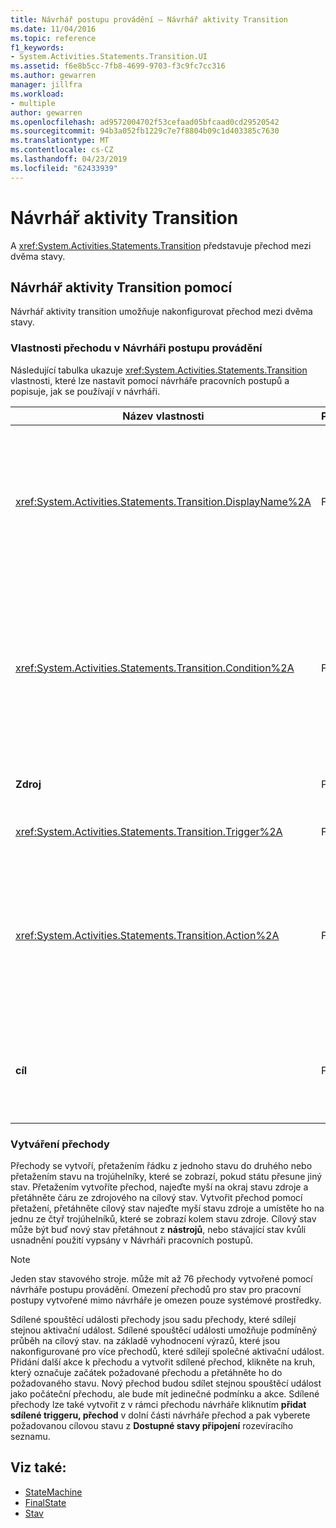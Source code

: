 ```yaml
---
title: Návrhář postupu provádění – Návrhář aktivity Transition
ms.date: 11/04/2016
ms.topic: reference
f1_keywords:
- System.Activities.Statements.Transition.UI
ms.assetid: f6e8b5cc-7fb8-4699-9703-f3c9fc7cc316
ms.author: gewarren
manager: jillfra
ms.workload:
- multiple
author: gewarren
ms.openlocfilehash: ad9572004702f53cefaad05bfcaad0cd29520542
ms.sourcegitcommit: 94b3a052fb1229c7e7f8804b09c1d403385c7630
ms.translationtype: MT
ms.contentlocale: cs-CZ
ms.lasthandoff: 04/23/2019
ms.locfileid: "62433939"
---
```

# <a name="transition-activity-designer"></a>Návrhář aktivity Transition

A <xref:System.Activities.Statements.Transition> představuje přechod mezi dvěma stavy.

## <a name="using-the-transition-activity-designer"></a>Návrhář aktivity Transition pomocí

Návrhář aktivity transition umožňuje nakonfigurovat přechod mezi dvěma stavy.

### <a name="transition-properties-in-the-workflow-designer"></a>Vlastnosti přechodu v Návrháři postupu provádění

Následující tabulka ukazuje <xref:System.Activities.Statements.Transition> vlastnosti, které lze nastavit pomocí návrháře pracovních postupů a popisuje, jak se používají v návrháři.

|Název vlastnosti|Požadováno|Použití|
|-|--------------|-|
|<xref:System.Activities.Statements.Transition.DisplayName%2A>|False|Určuje popisný název <xref:System.Activities.Statements.Transition> návrháře aktivit. Výchozí hodnota je **T1**. Hodnotu lze upravit v mřížce vlastností v hlavičce návrháře rozšířené přechodu a v záhlaví oddílu akce v Návrháři rozšířené přechodu. <xref:System.Activities.Activity.DisplayName%2A> Se používá v navigace s popisem cesty, který se zobrazí v horní části návrháře postupu provádění.<br /><br /> I když <xref:System.Activities.Activity.DisplayName%2A> není bezpodmínečně nutné, je osvědčeným postupem je použití jednoho.|
|<xref:System.Activities.Statements.Transition.Condition%2A>|False|Pokud jsou k dispozici, určuje výraz, který se musí vyhodnotit na **True** před řízení je předáno cílový stav. Tato podmínka se dá upravit v mřížce vlastností a v Návrháři rozšířené přechodu. Více podmínek ve sdílené přechodu se vyhodnocují v pořadí, v jakém jsou uvedeny v návrháři pro přechod. **Poznámka:**  Všimněte si, že pokud <xref:System.Activities.Statements.Transition.Condition%2A> přechodu vyhodnocen **False** (nebo vyhodnotit všechny podmínky sdílené spouštěcí události přechodu **False**), nedojde, přechod a všechny aktivační události pro všechny Přechod ze stavu bude znovu naplánována. V tomto kurzu, nemůže tato situace nastat z důvodu způsob, jakým jsou podmínky nakonfigurované (máme konkrétní akce pro Určuje, zda je odhad správný nebo není správná).|
|**Zdroj**|Pravda|Označuje stav, ze kterého pochází tohoto přechodu. Kliknutím na název stavu zdroje návrháře zobrazení přepne na rozbalené zobrazení tohoto stavu. Tato hodnota nastavena, při přechodu je vytvořen a nedá se změnit.|
|<xref:System.Activities.Statements.Transition.Trigger%2A>|False|Určuje aktivity, jejíž dokončení zahájí přechodu. Pokud chcete nastavit tuto aktivitu, přetáhněte aktivitu z **nástrojů** a umístěte ho do **aktivační událost** části přechodu.|
|<xref:System.Activities.Statements.Transition.Action%2A>|False|Určuje, který se spouští po aktivitu spouštěcí události dokončení aktivity a <xref:System.Activities.Statements.Transition.Condition%2A>, pokud jsou k dispozici, je vyhodnocen jako **true**. Tato aktivita se spustí, až po přechod k určení stavu, <xref:System.Activities.Statements.State.Exit%2A> aktivity pro stav zdroje, pokud jsou k dispozici, je proveden. Po rozbalení návrháře přechod tuto hodnotu můžete nastavit přetažením aktivity z **nástrojů** a vyřadit ho do **akce** části přechodu. Může existovat více akcí pro jeden přechod. Jednotlivé akce lze rozšířit a uzavřeny a můžete seřadit kliknutím na tlačítko nahoru nebo šipku, která se zobrazí na akci pokud existuje více akcí v přechodu.|
|**cíl**|Pravda|Označuje stav, který stavový počítač přejde do po dokončení přechodu. To odpovídá <xref:System.Activities.Statements.Transition.To%2A> vlastnost přechodu v objektovém modelu. Kliknutím na název cílový stav zobrazení návrháře přepne na rozbalené zobrazení tohoto stavu. Tato hodnota nastavena, při přechodu je vytvořen a můžete změnit přetažením na šipku, která se připojuje k přechodu do stavu cílového v návrháři.|

### <a name="creating-transitions"></a>Vytváření přechody

Přechody se vytvoří, přetažením řádku z jednoho stavu do druhého nebo přetažením stavu na trojúhelníky, které se zobrazí, pokud státu přesune jiný stav. Přetažením vytvoříte přechod, najeďte myší na okraj stavu zdroje a přetáhněte čáru ze zdrojového na cílový stav. Vytvořit přechod pomocí přetažení, přetáhněte cílový stav najeďte myší stavu zdroje a umístěte ho na jednu ze čtyř trojúhelníků, které se zobrazí kolem stavu zdroje. Cílový stav může být buď nový stav přetáhnout z **nástrojů**, nebo stávající stav kvůli usnadnění použití vypsány v Návrháři pracovních postupů.

> [!NOTE]
> Jeden stav stavového stroje. může mít až 76 přechody vytvořené pomocí návrháře postupu provádění. Omezení přechodů pro stav pro pracovní postupy vytvořené mimo návrháře je omezen pouze systémové prostředky.

Sdílené spouštěcí události přechody jsou sadu přechody, které sdílejí stejnou aktivační událost. Sdílené spouštěcí události umožňuje podmíněný průběh na cílový stav. na základě vyhodnocení výrazů, které jsou nakonfigurované pro více přechodů, které sdílejí společné aktivační událost. Přidání další akce k přechodu a vytvořit sdílené přechod, klikněte na kruh, který označuje začátek požadované přechodu a přetáhněte ho do požadovaného stavu. Nový přechod budou sdílet stejnou spouštěcí událost jako počáteční přechodu, ale bude mít jedinečné podmínku a akce. Sdílené přechody lze také vytvořit z v rámci přechodu návrháře kliknutím **přidat sdílené triggeru, přechod** v dolní části návrháře přechod a pak vyberete požadovanou cílovou stavu z  **Dostupné stavy připojení** rozevíracího seznamu.

## <a name="see-also"></a>Viz také:

- [StateMachine](../workflow-designer/statemachine-activity-designer.md)
- [FinalState](../workflow-designer/finalstate-activity-designer.md)
- [Stav](../workflow-designer/state-activity-designer.md)